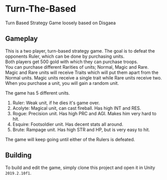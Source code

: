 # Turn-The-Based
Turn Based Strategy Game loosely based on Disgaea

## Gameplay

This is a two player, turn-based strategy game. The goal is to defeat the opponents Ruler, which can be done by purchasing units.  
Both players get 500 gold with which they can purchase troops.  
You can purchase different Rarities of units; Normal, Magic and Rare.  
Magic and Rare units will receive Traits which will put them apart from the Normal units. 
Magic units receive a single trait while Rare units receive two.  
When you purchase a unit, you will gain a random unit.

The game has 5 different units.

1. Ruler: Weak unit, if he dies it's game over.
2. Acolyte: Magical unit, can cast fireball. Has high INT and RES.
3. Rogue: Precision unit. Has high PRC and AGI. Makes him very hard to hit.
4. Esquire: Footsoldier unit. Has decent stats all around.
5. Brute: Rampage unit. Has high STR and HP, but is very easy to hit.

The game will keep going until either of the Rulers is defeated.

## Building

To build and edit the game, simply clone this project and open it in Unity `2019.2.10f1`.
